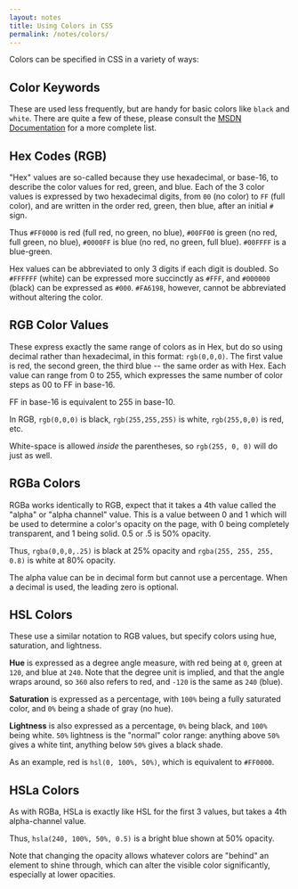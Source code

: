 ```yaml
---
layout: notes
title: Using Colors in CSS
permalink: /notes/colors/
---
```



Colors can be specified in CSS in a variety of ways:


Color Keywords
--------------

These are used less frequently, but are handy for basic colors like `black` and `white`. There are quite a few of these, please consult the <a href="http://msdn.microsoft.com/en-us/library/ie/aa358802(v=vs.85).aspx">MSDN Documentation</a> for a more complete list.


Hex Codes (RGB)
---------------

"Hex" values are so-called because they use hexadecimal, or base-16, to describe the color values for red, green, and blue. Each of the 3 color values is expressed by two hexadecimal digits, from `00` (no color) to `FF` (full color), and are written in the order red, green, then blue, after an initial `#` sign.

Thus `#FF0000` is red (full red, no green, no blue), `#00FF00` is green (no red, full green, no blue), `#0000FF` is blue (no red, no green, full blue). `#00FFFF` is a blue-green.

Hex values can be abbreviated to only 3 digits if each digit is doubled. So `#FFFFFF` (white) can be expressed more succinctly as `#FFF`, and `#000000` (black) can be expressed as `#000`. `#FA6198`, however, cannot be abbreviated without altering the color.


RGB Color Values
----------------

These express exactly the same range of colors as in Hex, but do so using decimal rather than hexadecimal, in this format: `rgb(0,0,0)`. The first value is red, the second green, the third blue -- the same order as with Hex. Each value can range from 0 to 255, which expresses the same number of color steps as 00 to FF in base-16.

FF in base-16 is equivalent to 255 in base-10.

In RGB, `rgb(0,0,0)` is black, `rgb(255,255,255)` is white, `rgb(255,0,0)` is red, etc.

White-space is allowed *inside* the parentheses, so `rgb(255, 0, 0)` will do just as well.


RGBa Colors
-----------

RGBa works identically to RGB, expect that it takes a 4th value called the "alpha" or "alpha channel" value. This is a value between 0 and 1 which will be used to determine a color's opacity on the page, with 0 being completely transparent, and 1 being solid. 0.5 or .5 is 50% opacity.

Thus, `rgba(0,0,0,.25)` is black at 25% opacity and `rgba(255, 255, 255, 0.8)` is white at 80% opacity.

The alpha value can be in decimal form but cannot use a percentage. When a decimal is used, the leading zero is optional.


HSL Colors
----------

These use a similar notation to RGB values, but specify colors using hue, saturation, and lightness.

**Hue** is expressed as a degree angle measure, with red being at `0`, green at `120`, and blue at `240`. Note that the degree unit is implied, and that the angle wraps around, so `360` also refers to red, and `-120` is the same as `240` (blue).

**Saturation** is expressed as a percentage, with `100%` being a fully saturated color, and `0%` being a shade of gray (no hue).

**Lightness** is also expressed as a percentage, `0%` being black, and `100%` being white. `50%` lightness is the "normal" color range: anything above `50%` gives a white tint, anything below `50%` gives a black shade.

As an example, red is `hsl(0, 100%, 50%)`, which is equivalent to `#FF0000`.


HSLa Colors
-----------

As with RGBa, HSLa is exactly like HSL for the first 3 values, but takes a 4th alpha-channel value.

Thus, `hsla(240, 100%, 50%, 0.5)` is a bright blue shown at 50% opacity.

Note that changing the opacity allows whatever colors are "behind" an element to shine through, which can alter the visible color significantly, especially at lower opacities.